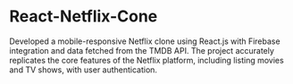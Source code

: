 # React-Netflix-Cone
Developed a mobile-responsive Netflix clone using React.js with Firebase integration and data fetched from the TMDB API. The project accurately replicates the core features of the Netflix platform, including listing movies and TV shows, with user authentication.
